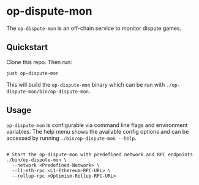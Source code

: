 # op-dispute-mon

The `op-dispute-mon` is an off-chain service to monitor dispute games.

## Quickstart

Clone this repo. Then run:

```shell
just op-dispute-mon
```

This will build the `op-dispute-mon` binary which can be run with
`./op-dispute-mon/bin/op-dispute-mon`.

## Usage

`op-dispute-mon` is configurable via command line flags and environment variables. The help menu
shows the available config options and can be accessed by running `./bin/op-dispute-mon --help`.

```shell

# Start the op-dispute-mon with predefined network and RPC endpoints
./bin/op-dispute-mon \
  --network <Predefined-Network> \
  --l1-eth-rpc <L1-Ethereum-RPC-URL> \
  --rollup-rpc <Optimism-Rollup-RPC-URL>

```
